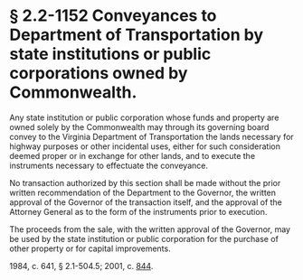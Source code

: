 # § 2.2-1152 Conveyances to Department of Transportation by state institutions or public corporations owned by Commonwealth.

<p>Any state institution or public corporation whose funds and property are owned solely by the Commonwealth may through its governing board convey to the Virginia Department of Transportation the lands necessary for highway purposes or other incidental uses, either for such consideration deemed proper or in exchange for other lands, and to execute the instruments necessary to effectuate the conveyance.</p><p>No transaction authorized by this section shall be made without the prior written recommendation of the Department to the Governor, the written approval of the Governor of the transaction itself, and the approval of the Attorney General as to the form of the instruments prior to execution.</p><p>The proceeds from the sale, with the written approval of the Governor, may be used by the state institution or public corporation for the purchase of other property or for capital improvements.</p><p>1984, c. 641, § 2.1-504.5; 2001, c. <a href='http://lis.virginia.gov/cgi-bin/legp604.exe?011+ful+CHAP0844'>844</a>.</p>